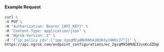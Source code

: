 <!-- Code generated for API Clients. DO NOT EDIT. -->

#### Example Request

```bash
curl \
-X PUT \
-H "Authorization: Bearer {API_KEY}" \
-H "Content-Type: application/json" \
-H "Ngrok-Version: 2" \
-d '{"ip_policy_ids":["ipp_2gsqM2yANUhNh4JB3HJyJ4WVsJ7"]}' \
https://api.ngrok.com/endpoint_configurations/ec_2gsqM9I6MdE3JvsKcdZDgG5ejqn/ip_policy
```
